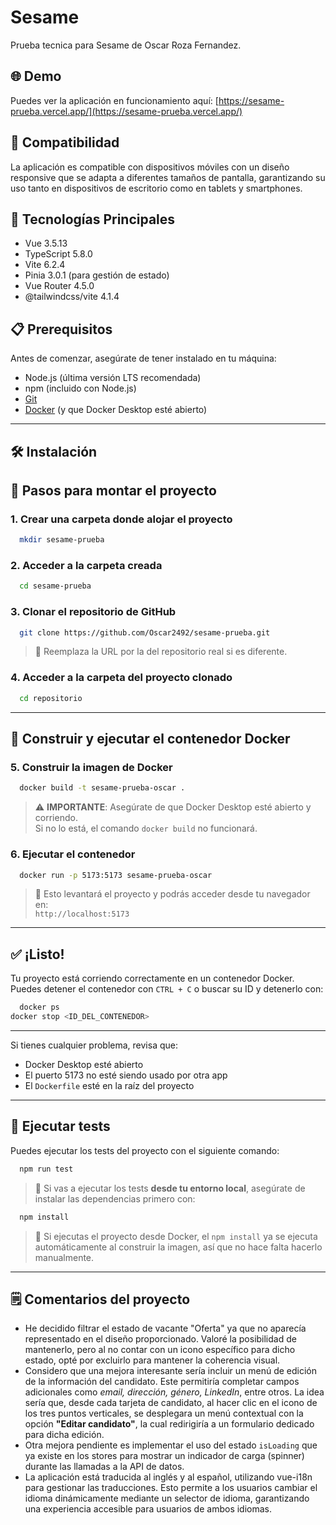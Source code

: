 # Sesame

Prueba tecnica para Sesame de Oscar Roza Fernandez.

## 🌐 Demo

Puedes ver la aplicación en funcionamiento aquí: [https://sesame-prueba.vercel.app/](https://sesame-prueba.vercel.app/)

## 📱 Compatibilidad

La aplicación es compatible con dispositivos móviles con un diseño responsive que se adapta a diferentes tamaños de
pantalla, garantizando su uso tanto en dispositivos de escritorio como en tablets y smartphones.

## 🚀 Tecnologías Principales

- Vue 3.5.13
- TypeScript 5.8.0
- Vite 6.2.4
- Pinia 3.0.1 (para gestión de estado)
- Vue Router 4.5.0
- @tailwindcss/vite 4.1.4

## 📋 Prerequisitos

Antes de comenzar, asegúrate de tener instalado en tu máquina:

- Node.js (última versión LTS recomendada)
- npm (incluido con Node.js)
- [Git](https://git-scm.com/)
- [Docker](https://www.docker.com/) (y que Docker Desktop esté abierto)

---

## 🛠️ Instalación

## 🚀 Pasos para montar el proyecto

### 1. Crear una carpeta donde alojar el proyecto

```bash
  mkdir sesame-prueba
```

### 2. Acceder a la carpeta creada

```bash
  cd sesame-prueba
```

### 3. Clonar el repositorio de GitHub

```bash
  git clone https://github.com/Oscar2492/sesame-prueba.git
```

> 🔁 Reemplaza la URL por la del repositorio real si es diferente.

### 4. Acceder a la carpeta del proyecto clonado

```bash
  cd repositorio
```

---

## 🐳 Construir y ejecutar el contenedor Docker

### 5. Construir la imagen de Docker

```bash
  docker build -t sesame-prueba-oscar .
```

> ⚠️ **IMPORTANTE**: Asegúrate de que Docker Desktop esté abierto y corriendo.  
> Si no lo está, el comando `docker build` no funcionará.

### 6. Ejecutar el contenedor

```bash
  docker run -p 5173:5173 sesame-prueba-oscar
```

> 🎯 Esto levantará el proyecto y podrás acceder desde tu navegador en:  
> `http://localhost:5173`

---

## ✅ ¡Listo!

Tu proyecto está corriendo correctamente en un contenedor Docker.  
Puedes detener el contenedor con `CTRL + C` o buscar su ID y detenerlo con:

```bash
  docker ps
docker stop <ID_DEL_CONTENEDOR>
```

---

Si tienes cualquier problema, revisa que:

- Docker Desktop esté abierto
- El puerto 5173 no esté siendo usado por otra app
- El `Dockerfile` esté en la raíz del proyecto

---

## 🧪 Ejecutar tests

Puedes ejecutar los tests del proyecto con el siguiente comando:

```bash
  npm run test
```

> 🧠 Si vas a ejecutar los tests **desde tu entorno local**, asegúrate de instalar las dependencias primero con:

```bash
  npm install
```

> 🐳 Si ejecutas el proyecto desde Docker, el `npm install` ya se ejecuta automáticamente al construir la imagen, así que
> no hace falta hacerlo manualmente.

---

## 🗒️ Comentarios del proyecto

- He decidido filtrar el estado de vacante "Oferta" ya que no aparecía representado en el diseño proporcionado. Valoré
  la posibilidad de mantenerlo, pero al no contar con un icono específico para dicho estado, opté por excluirlo para
  mantener la coherencia visual.
- Considero que una mejora interesante sería incluir un menú de edición de la información del candidato. Este permitiría
  completar campos adicionales como *email, dirección, género, LinkedIn*, entre otros.
  La idea sería que, desde cada tarjeta de candidato, al hacer clic en el icono de los tres puntos verticales, se
  desplegara un menú contextual con la opción **"Editar candidato"**, la cual redirigiría a un formulario dedicado para
  dicha edición.
- Otra mejora pendiente es implementar el uso del estado `isLoading` que ya existe en los stores para mostrar un
  indicador de carga (spinner) durante las llamadas a la API de datos.
- La aplicación está traducida al inglés y al español, utilizando vue-i18n para gestionar las traducciones. Esto permite
  a los usuarios cambiar el idioma dinámicamente mediante un selector de idioma, garantizando una experiencia accesible
  para usuarios de ambos idiomas.